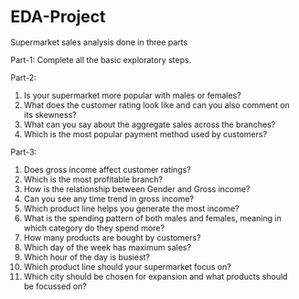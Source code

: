 # EDA-Project
Supermarket sales analysis done in three parts

Part-1: Complete all the basic exploratory steps.

Part-2: 

1. Is your supermarket more popular with males or females? 
2. What does the customer rating look like and can you also comment on its skewness? 
3. What can you say about the aggregate sales across the branches? 
4. Which is the most popular payment method used by customers?


Part-3: 

1. Does gross income affect customer ratings? 
2. Which is the most profitable branch? 
3. How is the relationship between Gender and Gross income? 
4. Can you see any time trend in gross income? 
5. Which product line helps you generate the most income? 
6. What is the spending pattern of both males and females, meaning in which category do they spend more? 
7. How many products are bought by customers? 
8. Which day of the week has maximum sales? 
9. Which hour of the day is busiest? 
10. Which product line should your supermarket focus on? 
11. Which city should be chosen for expansion and what products should be focussed on?
